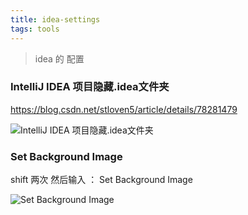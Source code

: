 ```yaml
---
title: idea-settings
tags: tools
---
```


> idea 的 配置

### IntelliJ IDEA 项目隐藏.idea文件夹

https://blog.csdn.net/stloven5/article/details/78281479


![IntelliJ IDEA 项目隐藏.idea文件夹](https://beer-1256523277.cos.ap-shanghai.myqcloud.com/20190703162229_ee314a555a0855658bed43582451a843.png)


###  Set Background Image

shift 两次  然后输入 ： Set Background Image

![Set Background Image](https://beer-1256523277.cos.ap-shanghai.myqcloud.com/20190703174700_e8f33bfbdae06ff337f93e944f27cac3.png)

